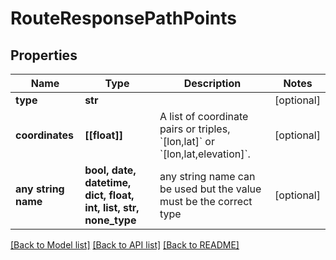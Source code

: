 # RouteResponsePathPoints


## Properties
Name | Type | Description | Notes
------------ | ------------- | ------------- | -------------
**type** | **str** |  | [optional] 
**coordinates** | **[[float]]** | A list of coordinate pairs or triples, &#x60;[lon,lat]&#x60; or &#x60;[lon,lat,elevation]&#x60;.  | [optional] 
**any string name** | **bool, date, datetime, dict, float, int, list, str, none_type** | any string name can be used but the value must be the correct type | [optional]

[[Back to Model list]](../README.md#documentation-for-models) [[Back to API list]](../README.md#documentation-for-api-endpoints) [[Back to README]](../README.md)


